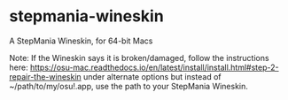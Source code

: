 # stepmania-wineskin
A StepMania Wineskin, for 64-bit Macs

Note:
If the Wineskin says it is broken/damaged, follow the instructions here: https://osu-mac.readthedocs.io/en/latest/install/install.html#step-2-repair-the-wineskin under alternate options but instead of ~/path/to/my/osu\!.app, use the path to your StepMania Wineskin.
